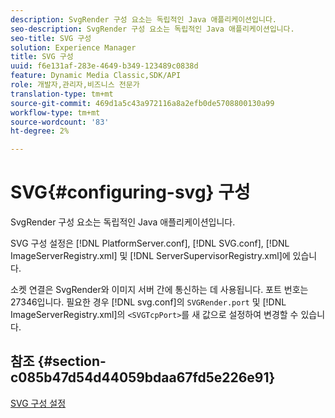 ```yaml
---
description: SvgRender 구성 요소는 독립적인 Java 애플리케이션입니다.
seo-description: SvgRender 구성 요소는 독립적인 Java 애플리케이션입니다.
seo-title: SVG 구성
solution: Experience Manager
title: SVG 구성
uuid: f6e131af-283e-4649-b349-123489c0838d
feature: Dynamic Media Classic,SDK/API
role: 개발자,관리자,비즈니스 전문가
translation-type: tm+mt
source-git-commit: 469d1a5c43a972116a8a2efb0de5708800130a99
workflow-type: tm+mt
source-wordcount: '83'
ht-degree: 2%

---
```



# SVG{#configuring-svg} 구성

SvgRender 구성 요소는 독립적인 Java 애플리케이션입니다.

SVG 구성 설정은 [!DNL PlatformServer.conf], [!DNL SVG.conf], [!DNL ImageServerRegistry.xml] 및 [!DNL ServerSupervisorRegistry.xml]에 있습니다.

소켓 연결은 SvgRender와 이미지 서버 간에 통신하는 데 사용됩니다. 포트 번호는 27346입니다. 필요한 경우 [!DNL svg.conf]의 `SVGRender.port` 및 [!DNL ImageServerRegistry.xml]의 `<SVGTcpPort>`를 새 값으로 설정하여 변경할 수 있습니다.

## 참조 {#section-c085b47d54d44059bdaa67fd5e226e91}

[SVG 구성 설정](../../../is-api/image-serving-api-ref/c-configuration-and-administration/c-server-settings/r-svg.md#reference-232104868b2d4af9a4ac9c87552c0bb5)
